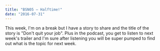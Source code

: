 ```yaml
---
title: "BSN05 – Halftime!"
date: "2016-07-31"
---
```


This week, I'm on a break but I have a story to share and the title of the story is "Don't quit your job". Plus in the podcast, you get to listen to next week's trailer and I'm sure after listening you will be super pumped to find out what is the topic for next week.
